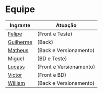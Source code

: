 # Equipe


Ingrante   | Atuação
--------- | ------
[Felipe](https://github.com/felipedantasc) | (Front e Teste)
[Guilherme](https://github.com/mendesRamSolution)| (Back)
[Matheus](https://github.com/monteiro8) | (Back e Versionamento) 
Miguel | (BD e Teste)
[Lucass](https://github.com/luscaaaa)  |(Front e Versionamento)
[Victor](https://github.com/xpvictor) | (Front e BD)
[William](https://github.com/WilliamYizima) | (Back e Versionamento)
